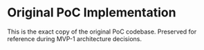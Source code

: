# Original PoC Implementation

This is the exact copy of the original PoC codebase.
Preserved for reference during MVP-1 architecture decisions.
